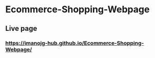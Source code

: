 # Ecommerce-Shopping-Webpage

## Live page
### https://imanojg-hub.github.io/Ecommerce-Shopping-Webpage/
